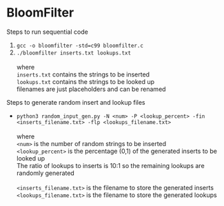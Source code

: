 # BloomFilter

Steps to run sequential code
1.  ```gcc -o bloomfilter -std=c99 bloomfilter.c```
2.  ```./bloomfilter inserts.txt lookups.txt``` 
     <br><br> where 
     <br>```inserts.txt``` contains the strings to be inserted
     <br> ```lookups.txt``` contains the strings to be looked up
     <br> filenames are just placeholders and can be renamed
     


Steps to generate random insert and lookup files
*   ```python3 random_input_gen.py -N <num> -P <lookup_percent> -fin <inserts_filename.txt> -flp <lookups_filename.txt>```
    <br><br> where 
    <br> ```<num>``` is the number of random strings to be inserted
    <br> ```<lookup_percent>``` is the percentage (0,1) of the generated inserts to be looked up
    <br> The ratio of lookups to inserts is 10:1 so the remaining lookups are randomly generated
    <br><br> ```<inserts_filename.txt>``` is the filename to store the generated inserts
    <br> ```<lookups_filename.txt>``` is the filename to store the generated lookups
